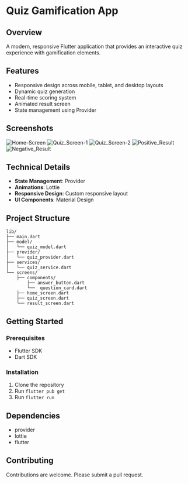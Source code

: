 # Quiz Gamification App

## Overview
A modern, responsive Flutter application that provides an interactive quiz experience with gamification elements.

## Features
- Responsive design across mobile, tablet, and desktop layouts
- Dynamic quiz generation
- Real-time scoring system
- Animated result screen
- State management using Provider

## Screenshots
![Home-Screen](https://github.com/user-attachments/assets/c659062c-197f-406a-935e-3b2d00a71f72)
![Quiz_Screen-1](https://github.com/user-attachments/assets/7c3e2976-2700-4ca8-b71b-f8a94f0c27fd)
![Quiz_Screen-2](https://github.com/user-attachments/assets/be0923f6-4817-44fd-82e9-a080625e7e63)
![Positive_Result](https://github.com/user-attachments/assets/663e1167-df68-4974-a2cc-eefc541c5c27)
![Negative_Result](https://github.com/user-attachments/assets/577a1063-6ae4-4c56-8d85-0eafc95aafb2)



## Technical Details
- **State Management**: Provider
- **Animations**: Lottie
- **Responsive Design**: Custom responsive layout
- **UI Components**: Material Design

## Project Structure
```
lib/
├── main.dart
├── model/
│   └── quiz_model.dart
├── provider/
│   └── quiz_provider.dart
├── services/
│   └── quiz_service.dart
└── screens/
    ├── components/
        ├── answer_button.dart
        └──  question_card.dart
    ├── home_screen.dart
    ├── quiz_screen.dart
    └── result_screen.dart
```

## Getting Started

### Prerequisites
- Flutter SDK
- Dart SDK

### Installation
1. Clone the repository
2. Run `flutter pub get`
3. Run `flutter run`

## Dependencies
- provider
- lottie
- flutter

## Contributing
Contributions are welcome. Please submit a pull request.
